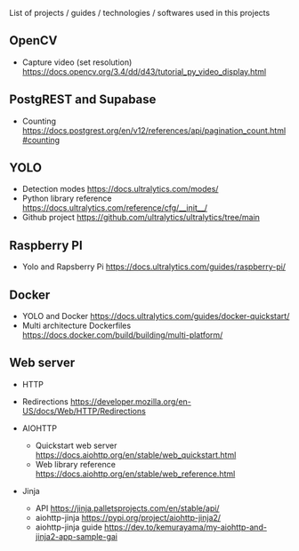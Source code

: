 List of projects / guides / technologies / softwares used in this projects

## OpenCV

 * Capture video (set resolution) https://docs.opencv.org/3.4/dd/d43/tutorial_py_video_display.html

## PostgREST and Supabase

 * Counting https://docs.postgrest.org/en/v12/references/api/pagination_count.html#counting

## YOLO

* Detection modes https://docs.ultralytics.com/modes/
* Python library reference https://docs.ultralytics.com/reference/cfg/__init__/
* Github project https://github.com/ultralytics/ultralytics/tree/main

## Raspberry PI

* Yolo and Rapsberry Pi https://docs.ultralytics.com/guides/raspberry-pi/

## Docker

* YOLO and Docker https://docs.ultralytics.com/guides/docker-quickstart/
* Multi architecture Dockerfiles https://docs.docker.com/build/building/multi-platform/

## Web server

* HTTP

 - Redirections https://developer.mozilla.org/en-US/docs/Web/HTTP/Redirections

* AIOHTTP

  - Quickstart web server https://docs.aiohttp.org/en/stable/web_quickstart.html
  - Web library reference https://docs.aiohttp.org/en/stable/web_reference.html

* Jinja 

  - API https://jinja.palletsprojects.com/en/stable/api/
  - aiohttp-jinja https://pypi.org/project/aiohttp-jinja2/
  - aiohttp-jinja guide https://dev.to/kemurayama/my-aiohttp-and-jinja2-app-sample-gai
